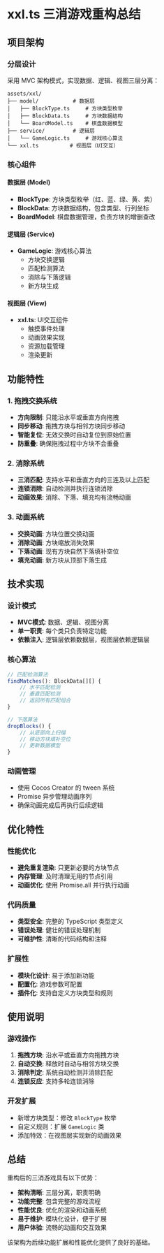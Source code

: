 # xxl.ts 三消游戏重构总结

## 项目架构

### 分层设计
采用 MVC 架构模式，实现数据、逻辑、视图三层分离：

```
assets/xxl/
├── model/           # 数据层
│   ├── BlockType.ts     # 方块类型枚举
│   ├── BlockData.ts     # 方块数据结构
│   └── BoardModel.ts    # 棋盘数据模型
├── service/         # 逻辑层
│   └── GameLogic.ts     # 游戏核心算法
└── xxl.ts          # 视图层（UI交互）
```

### 核心组件

#### 数据层 (Model)
- **BlockType**: 方块类型枚举（红、蓝、绿、黄、紫）
- **BlockData**: 方块数据结构，包含类型、行列坐标
- **BoardModel**: 棋盘数据管理，负责方块的增删查改

#### 逻辑层 (Service)
- **GameLogic**: 游戏核心算法
  - 方块交换逻辑
  - 匹配检测算法
  - 消除与下落逻辑
  - 新方块生成

#### 视图层 (View)
- **xxl.ts**: UI交互组件
  - 触摸事件处理
  - 动画效果实现
  - 资源加载管理
  - 渲染更新

## 功能特性

### 1. 拖拽交换系统
- **方向限制**: 只能沿水平或垂直方向拖拽
- **同步移动**: 拖拽方块与相邻方块同步移动
- **智能复位**: 无效交换时自动复位到原始位置
- **防重叠**: 确保拖拽过程中方块不会重叠

### 2. 消除系统
- **三消匹配**: 支持水平和垂直方向的三连及以上匹配
- **连锁消除**: 自动检测并执行连锁消除
- **动画效果**: 消除、下落、填充均有流畅动画

### 3. 动画系统
- **交换动画**: 方块位置交换动画
- **消除动画**: 方块缩放消失效果
- **下落动画**: 现有方块自然下落填补空位
- **填充动画**: 新方块从顶部下落生成

## 技术实现

### 设计模式
- **MVC模式**: 数据、逻辑、视图分离
- **单一职责**: 每个类只负责特定功能
- **依赖注入**: 逻辑层依赖数据层，视图层依赖逻辑层

### 核心算法
```typescript
// 匹配检测算法
findMatches(): BlockData[][] {
    // 水平匹配检测
    // 垂直匹配检测
    // 返回所有匹配组合
}

// 下落算法
dropBlocks() {
    // 从底部向上扫描
    // 移动方块填补空位
    // 更新数据模型
}
```

### 动画管理
- 使用 Cocos Creator 的 tween 系统
- Promise 异步管理动画序列
- 确保动画完成后再执行后续逻辑

## 优化特性

### 性能优化
- **避免重复渲染**: 只更新必要的方块节点
- **内存管理**: 及时清理无用的节点引用
- **动画优化**: 使用 Promise.all 并行执行动画

### 代码质量
- **类型安全**: 完整的 TypeScript 类型定义
- **错误处理**: 健壮的错误处理机制
- **可维护性**: 清晰的代码结构和注释

### 扩展性
- **模块化设计**: 易于添加新功能
- **配置化**: 游戏参数可配置
- **插件化**: 支持自定义方块类型和规则

## 使用说明

### 游戏操作
1. **拖拽方块**: 沿水平或垂直方向拖拽方块
2. **自动交换**: 释放时自动与相邻方块交换
3. **消除判定**: 系统自动检测并消除匹配
4. **连锁反应**: 支持多轮连锁消除

### 开发扩展
- 新增方块类型：修改 `BlockType` 枚举
- 自定义规则：扩展 `GameLogic` 类
- 添加特效：在视图层实现新的动画效果

## 总结

重构后的三消游戏具有以下优势：
- **架构清晰**: 三层分离，职责明确
- **功能完整**: 包含完整的游戏流程
- **性能优良**: 优化的渲染和动画系统
- **易于维护**: 模块化设计，便于扩展
- **用户体验**: 流畅的动画和交互效果

该架构为后续功能扩展和性能优化提供了良好的基础。 